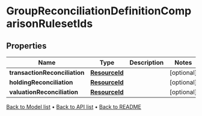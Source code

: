 

# GroupReconciliationDefinitionComparisonRulesetIds


## Properties

| Name | Type | Description | Notes |
|------------ | ------------- | ------------- | -------------|
|**transactionReconciliation** | [**ResourceId**](ResourceId.md) |  |  [optional] |
|**holdingReconciliation** | [**ResourceId**](ResourceId.md) |  |  [optional] |
|**valuationReconciliation** | [**ResourceId**](ResourceId.md) |  |  [optional] |



[Back to Model list](../README.md#documentation-for-models) &#8226; [Back to API list](../README.md#documentation-for-api-endpoints) &#8226; [Back to README](../README.md)


